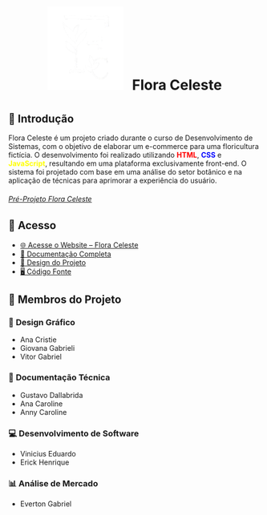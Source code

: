 <h1 align="center" style="line-height:50px;"><img src="Codigo/Img/logo.svg" alt="Logo Flora Celeste" style="margin-right: 10px;"> Flora Celeste</h1>

<h2>🌿 Introdução</h2>
<p>Flora Celeste é um projeto criado durante o curso de Desenvolvimento de Sistemas, com o objetivo de elaborar um e-commerce para uma floricultura fictícia. O desenvolvimento foi realizado utilizando <strong style="color:red;">HTML</strong>, <strong style="color:blue;">CSS</strong> e <strong style="color:yellow;">JavaScript</strong>, resultando em uma plataforma exclusivamente front-end. O sistema foi projetado com base em uma análise do setor botânico e na aplicação de técnicas para aprimorar a experiência do usuário.</p>
<h6><a href="https://github.com/ViniciusEduardoOA/ProjetoFloraCeleste/blob/main/Documentação/MODELO%20PRE%20PROJETO%20TCC%202023_FLORA_CELESTE.docx">Pré-Projeto Flora Celeste</a></h6>
<h2>📂 Acesso</h2>
<ul>
  <li><a href="https://viniciuseduardooa.github.io/ProjetoFloraCeleste/Codigo/">🌐 Acesse o Website – Flora Celeste</a></li>
  <li><a href="https://github.com/ViniciusEduardoOA/ProjetoFloraCeleste/tree/main/Documentação">📑 Documentação Completa</a></li>
  <li><a href="https://github.com/ViniciusEduardoOA/ProjetoFloraCeleste/tree/main/Design">🎨 Design do Projeto </a></li>
  <li><a href="https://github.com/ViniciusEduardoOA/ProjetoFloraCeleste/tree/main/Codigo">🖥️ Código Fonte</a></li>
</ul>

<h2>👥 Membros do Projeto</h2>

<h3>🎨 <strong>Design Gráfico</strong></h3>
<ul>
  <li>Ana Cristie</li>
  <li>Giovana Gabrieli</li>
  <li>Vitor Gabriel</li>
</ul>

<h3>📄 <strong>Documentação Técnica</strong></h3>
<ul>
  <li>Gustavo Dallabrida</li>
  <li>Ana Caroline</li>
  <li>Anny Caroline</li>
</ul>

<h3>💻 <strong>Desenvolvimento de Software</strong></h3>
<ul>
  <li>Vinicius Eduardo</li>
  <li>Erick Henrique</li>
</ul>

<h3>📊 <strong>Análise de Mercado</strong></h3>
<ul>
  <li>Everton Gabriel</li>
</ul>
